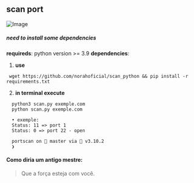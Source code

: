 ## scan port

![Image](https://i.ibb.co/BtGvmbX/444c42ec382fa180b87871400b8ad49b.jpg)

##### need to install some dependencies

__requireds__: python version >= 3.9 
__dependencies__:
1. __use__
  ```
   wget https://github.com/norahoficial/scan_python && pip install -r requirements.txt
   ``` 

2. __in terminal execute__ 
 ```
   python3 scan.py exemple.com
   python scan.py exemple.com
   
   • exemple:
   Status: 11 => port 1
   Status: 0 => port 22 - open
   
   portscan on  master via 🐍 v3.10.2
   ❯  
 ```


#### Como diria um antigo mestre:
> Que a força esteja com você.